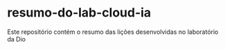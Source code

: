 # resumo-do-lab-cloud-ia
Este repositório contém o resumo das lições desenvolvidas no laboratório da Dio
